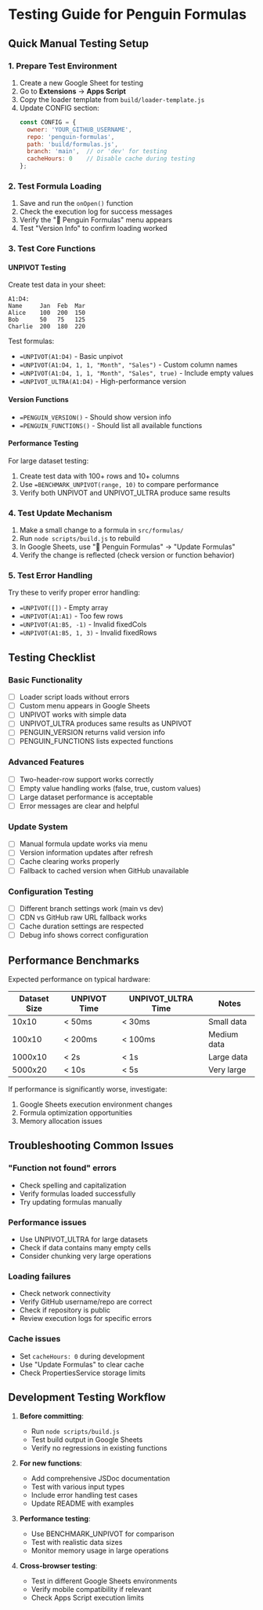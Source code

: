 # Testing Guide for Penguin Formulas

## Quick Manual Testing Setup

### 1. Prepare Test Environment
1. Create a new Google Sheet for testing
2. Go to **Extensions** → **Apps Script**
3. Copy the loader template from `build/loader-template.js`
4. Update CONFIG section:
   ```javascript
   const CONFIG = {
     owner: 'YOUR_GITHUB_USERNAME',
     repo: 'penguin-formulas',
     path: 'build/formulas.js',
     branch: 'main',  // or 'dev' for testing
     cacheHours: 0    // Disable cache during testing
   };
   ```

### 2. Test Formula Loading
1. Save and run the `onOpen()` function
2. Check the execution log for success messages
3. Verify the "🐧 Penguin Formulas" menu appears
4. Test "Version Info" to confirm loading worked

### 3. Test Core Functions

#### UNPIVOT Testing
Create test data in your sheet:

```
A1:D4:
Name     Jan  Feb  Mar
Alice    100  200  150  
Bob      50   75   125
Charlie  200  180  220
```

Test formulas:
- `=UNPIVOT(A1:D4)` - Basic unpivot
- `=UNPIVOT(A1:D4, 1, 1, "Month", "Sales")` - Custom column names
- `=UNPIVOT(A1:D4, 1, 1, "Month", "Sales", true)` - Include empty values
- `=UNPIVOT_ULTRA(A1:D4)` - High-performance version

#### Version Functions
- `=PENGUIN_VERSION()` - Should show version info
- `=PENGUIN_FUNCTIONS()` - Should list all available functions

#### Performance Testing
For large dataset testing:
1. Create test data with 100+ rows and 10+ columns
2. Use `=BENCHMARK_UNPIVOT(range, 10)` to compare performance
3. Verify both UNPIVOT and UNPIVOT_ULTRA produce same results

### 4. Test Update Mechanism
1. Make a small change to a formula in `src/formulas/`
2. Run `node scripts/build.js` to rebuild
3. In Google Sheets, use "🐧 Penguin Formulas" → "Update Formulas"
4. Verify the change is reflected (check version or function behavior)

### 5. Test Error Handling
Try these to verify proper error handling:
- `=UNPIVOT([])` - Empty array
- `=UNPIVOT(A1:A1)` - Too few rows
- `=UNPIVOT(A1:B5, -1)` - Invalid fixedCols
- `=UNPIVOT(A1:B5, 1, 3)` - Invalid fixedRows

## Testing Checklist

### Basic Functionality
- [ ] Loader script loads without errors
- [ ] Custom menu appears in Google Sheets
- [ ] UNPIVOT works with simple data
- [ ] UNPIVOT_ULTRA produces same results as UNPIVOT
- [ ] PENGUIN_VERSION returns valid version info
- [ ] PENGUIN_FUNCTIONS lists expected functions

### Advanced Features
- [ ] Two-header-row support works correctly
- [ ] Empty value handling works (false, true, custom values)
- [ ] Large dataset performance is acceptable
- [ ] Error messages are clear and helpful

### Update System
- [ ] Manual formula update works via menu
- [ ] Version information updates after refresh
- [ ] Cache clearing works properly
- [ ] Fallback to cached version when GitHub unavailable

### Configuration Testing
- [ ] Different branch settings work (main vs dev)
- [ ] CDN vs GitHub raw URL fallback works
- [ ] Cache duration settings are respected
- [ ] Debug info shows correct configuration

## Performance Benchmarks

Expected performance on typical hardware:

| Dataset Size | UNPIVOT Time | UNPIVOT_ULTRA Time | Notes |
|--------------|--------------|-------------------|--------|
| 10x10        | < 50ms       | < 30ms            | Small data |
| 100x10       | < 200ms      | < 100ms           | Medium data |
| 1000x10      | < 2s         | < 1s              | Large data |
| 5000x20      | < 10s        | < 5s              | Very large |

If performance is significantly worse, investigate:
1. Google Sheets execution environment changes
2. Formula optimization opportunities
3. Memory allocation issues

## Troubleshooting Common Issues

### "Function not found" errors
- Check spelling and capitalization
- Verify formulas loaded successfully
- Try updating formulas manually

### Performance issues
- Use UNPIVOT_ULTRA for large datasets
- Check if data contains many empty cells
- Consider chunking very large operations

### Loading failures
- Check network connectivity
- Verify GitHub username/repo are correct
- Check if repository is public
- Review execution logs for specific errors

### Cache issues
- Set `cacheHours: 0` during development
- Use "Update Formulas" to clear cache
- Check PropertiesService storage limits

## Development Testing Workflow

1. **Before committing**:
   - Run `node scripts/build.js` 
   - Test build output in Google Sheets
   - Verify no regressions in existing functions

2. **For new functions**:
   - Add comprehensive JSDoc documentation
   - Test with various input types
   - Include error handling test cases
   - Update README with examples

3. **Performance testing**:
   - Use BENCHMARK_UNPIVOT for comparison
   - Test with realistic data sizes
   - Monitor memory usage in large operations

4. **Cross-browser testing**:
   - Test in different Google Sheets environments
   - Verify mobile compatibility if relevant
   - Check Apps Script execution limits
